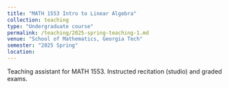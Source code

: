 ```yaml
---
title: "MATH 1553 Intro to Linear Algebra"
collection: teaching
type: "Undergraduate course"
permalink: /teaching/2025-spring-teaching-1.md
venue: "School of Mathematics, Georgia Tech"
semester: "2025 Spring"
location: 
---
```

Teaching assistant for MATH 1553. Instructed recitation (studio) and graded exams.

